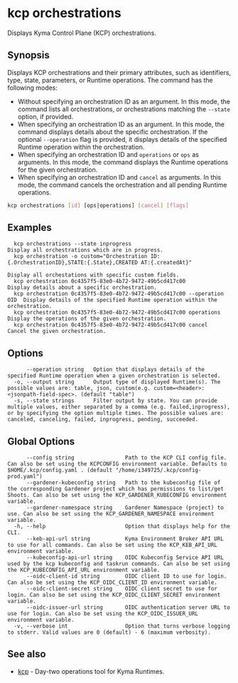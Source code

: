 # kcp orchestrations

Displays Kyma Control Plane (KCP) orchestrations.

## Synopsis

Displays KCP orchestrations and their primary attributes, such as identifiers, type, state, parameters, or Runtime operations.
The command has the following modes:
  - Without specifying an orchestration ID as an argument. In this mode, the command lists all orchestrations, or orchestrations matching the `--state` option, if provided.
  - When specifying an orchestration ID as an argument. In this mode, the command displays details about the specific orchestration.
      If the optional `--operation` flag is provided, it displays details of the specified Runtime operation within the orchestration.
  - When specifying an orchestration ID and `operations` or `ops` as arguments. In this mode, the command displays the Runtime operations for the given orchestration.
  - When specifying an orchestration ID and `cancel` as arguments. In this mode, the command cancels the orchestration and all pending Runtime operations.

```bash
kcp orchestrations [id] [ops|operations] [cancel] [flags]
```

## Examples

```
  kcp orchestrations --state inprogress                                   Display all orchestrations which are in progress.
  kcp orchestration -o custom="Orchestration ID:{.OrchestrationID},STATE:{.State},CREATED AT:{.createdAt}"
                                                                          Display all orchestations with specific custom fields.
  kcp orchestration 0c4357f5-83e0-4b72-9472-49b5cd417c00                  Display details about a specific orchestration.
  kcp orchestration 0c4357f5-83e0-4b72-9472-49b5cd417c00 --operation OID  Display details of the specified Runtime operation within the orchestration.
  kcp orchestration 0c4357f5-83e0-4b72-9472-49b5cd417c00 operations       Display the operations of the given orchestration.
  kcp orchestration 0c4357f5-83e0-4b72-9472-49b5cd417c00 cancel           Cancel the given orchestration.
```

## Options

```
      --operation string   Option that displays details of the specified Runtime operation when a given orchestration is selected.
  -o, --output string      Output type of displayed Runtime(s). The possible values are: table, json, custom(e.g. custom=<header>:<jsonpath-field-spec>. (default "table")
  -s, --state strings      Filter output by state. You can provide multiple values, either separated by a comma (e.g. failed,inprogress), or by specifying the option multiple times. The possible values are: canceled, canceling, failed, inprogress, pending, succeeded.
```

## Global Options

```
      --config string                Path to the KCP CLI config file. Can also be set using the KCPCONFIG environment variable. Defaults to $HOME/.kcp/config.yaml . (default "/home/i349725/.kcp/config-prod.yaml")
      --gardener-kubeconfig string   Path to the kubeconfig file of the corresponding Gardener project which has permissions to list/get Shoots. Can also be set using the KCP_GARDENER_KUBECONFIG environment variable.
      --gardener-namespace string    Gardener Namespace (project) to use. Can also be set using the KCP_GARDENER_NAMESPACE environment variable.
  -h, --help                         Option that displays help for the CLI.
      --keb-api-url string           Kyma Environment Broker API URL to use for all commands. Can also be set using the KCP_KEB_API_URL environment variable.
      --kubeconfig-api-url string    OIDC Kubeconfig Service API URL used by the kcp kubeconfig and taskrun commands. Can also be set using the KCP_KUBECONFIG_API_URL environment variable.
      --oidc-client-id string        OIDC client ID to use for login. Can also be set using the KCP_OIDC_CLIENT_ID environment variable.
      --oidc-client-secret string    OIDC client secret to use for login. Can also be set using the KCP_OIDC_CLIENT_SECRET environment variable.
      --oidc-issuer-url string       OIDC authentication server URL to use for login. Can also be set using the KCP_OIDC_ISSUER_URL environment variable.
  -v, --verbose int                  Option that turns verbose logging to stderr. Valid values are 0 (default) - 6 (maximum verbosity).
```

## See also

* [kcp](kcp.md)	 - Day-two operations tool for Kyma Runtimes.

